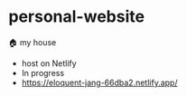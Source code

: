 # personal-website
🏠 my house

- host on Netlify
- In progress
- https://eloquent-jang-66dba2.netlify.app/

